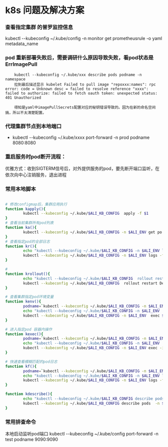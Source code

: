 # k8s 问题及解决方案

### 查看指定集群 的普罗监控信息
kubectl --kubeconfig ~/.kube/config -n monitor get prometheusrule -o yaml metadata_name


### pod 重新部署失败后，需要调研什么原因导致失败，看pod状态是 ErrImagePull
        kubectl --kubeconfig ~/.kube/xxx describe pods podname -n namespace
        拉到最后描述显示 kubelet Failed to pull image "repoxxx:names": rpc error: code = Unknown desc = failed to resolve reference "xxxx": failed to authorize: failed to fetch oauth token: unexpected status: 401 Unauthorized

        得知是yaml中imagePullSecrets配置对应的秘钥错误导致的。因为在新的命名空间搞，所以不太清楚配置。

### 代理集群节点到本地端口
* kubectl  --kubeconfig  ~/.kube/xxxx  port-forward -n prod podname  8080:8080


### 重启服务时pod断开流程：
优雅方式：收到SIGTERM信号后，对外提供服务的pod，要先断开端口监听，在依次向中心注销服务，退出进程

### 常用本地脚本
```bash

# 修改configmap后，集群应用执行
function kapply(){
        kubectl --kubeconfig ~/.kube/$ALI_KB_CONFIG  apply -f $1
}
# 查看当前集群所有pod列表
function ka(){
        kubectl --kubeconfig ~/.kube/$ALI_KB_CONFIG -n $ALI_ENV get po
}
# 查看指定pod的全部日志
function kr(){
        echo "kubectl --kubeconfig ~/.kube/$ALI_KB_CONFIG -n $ALI_ENV logs -f $1  "
        kubectl --kubeconfig ~/.kube/$ALI_KB_CONFIG -n $ALI_ENV logs -f $1
}

# 
function krollout(){
        echo "kubectl --kubeconfig ~/.kube/$ALI_KB_CONFIG  rollout restart Deployment $1 -n $ALI_ENV"
        kubectl --kubeconfig ~/.kube/$ALI_KB_CONFIG  rollout restart Deployment $1 -n $ALI_ENV
}

# 查看集群指定pod环境变量
function kenv(){
        podname=`kubectl --kubeconfig ~/.kube/$ALI_KB_CONFIG -n $ALI_ENV get po |grep XXXX |awk '{print $1}' |head -n 1`
        echo "kubectl --kubeconfig ~/.kube/$ALI_KB_CONFIG -n $ALI_ENV  exec $podname  -- printenv"
        kubectl --kubeconfig ~/.kube/$ALI_KB_CONFIG -n $ALI_ENV  exec $podname  -- printenv
}

# 进入指定pod 容器内操作
function kexec(){
        podname=`kubectl --kubeconfig ~/.kube/$ALI_KB_CONFIG -n $ALI_ENV get po |grep XXXX |awk '{print $1}' |head -n 1`
        echo "kubectl --kubeconfig ~/.kube/$ALI_KB_CONFIG -n $ALI_ENV  exec -it $podname  -- /bin/sh"
        kubectl --kubeconfig ~/.kube/$ALI_KB_CONFIG -n $ALI_ENV exec -it $podname  -- /bin/sh
}

# 快速查看模糊匹配的pod日志
function kf(){
        podname=`kubectl --kubeconfig ~/.kube/$ALI_KB_CONFIG -n $ALI_ENV get po |grep $1 |awk '{print $1}' |head -n 1`
        echo "kubectl --kubeconfig ~/.kube/$ALI_KB_CONFIG -n $ALI_ENV logs -f $podname"
        kubectl --kubeconfig ~/.kube/$ALI_KB_CONFIG -n $ALI_ENV logs -f $podname
}

function kdescribe(){
        echo "kubectl --kubeconfig ~/.kube/$ALI_KB_CONFIG describe pods  -n $ALI_ENV $1"
        kubectl --kubeconfig ~/.kube/$ALI_KB_CONFIG describe pods  -n $ALI_ENV $1
}

```

### 常用排查命令


本地启动监听pod端口
 kubectl  --kubeconfig  ~/.kube/config  port-forward -n test podname 9090:9090


